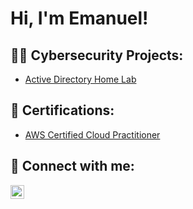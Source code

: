<h1>Hi, I'm Emanuel! 

<h2>👨‍💻 Cybersecurity Projects:</h2>

- [Active Directory Home Lab](https://github.com/emanuelbogdan23/ActiveDirectory-HomeLab)

<h2>📄 Certifications:</h2>

- [AWS Certified Cloud Practitioner](https://www.credly.com/badges/8737246d-c962-496d-8874-d0dc1e95e7a8/linked_in_profile)


<h2> 🤳 Connect with me:</h2>

[<img align="left" alt="EmanuelBogdanovic | LinkedIn" width="22px" src="https://cdn.jsdelivr.net/npm/simple-icons@v3/icons/linkedin.svg" />][linkedin]

[linkedin]: https://www.linkedin.com/in/emanuel-bogdanovic-4386ba204/
